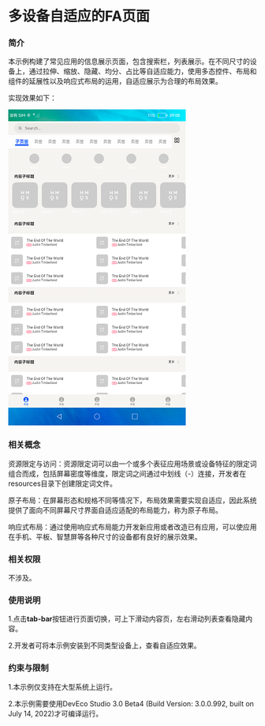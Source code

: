 # 多设备自适应的FA页面

### 简介

本示例构建了常见应用的信息展示页面，包含搜索栏，列表展示。在不同尺寸的设备上，通过拉伸、缩放、隐藏、均分、占比等自适应能力，使用多态控件、布局和组件的延展性以及响应式布局的运用，自适应展示为合理的布局效果。

实现效果如下：

![](screenshots/device/JsAdaptivePortalPage.png)

### 相关概念

资源限定与访问：资源限定词可以由一个或多个表征应用场景或设备特征的限定词组合而成，包括屏幕密度等维度，限定词之间通过中划线（-）连接，开发者在resources目录下创建限定词文件。

原子布局：在屏幕形态和规格不同等情况下，布局效果需要实现自适应，因此系统提供了面向不同屏幕尺寸界面自适应适配的布局能力，称为原子布局。

响应式布局：通过使用响应式布局能力开发新应用或者改造已有应用，可以使应用在手机、平板、智慧屏等各种尺寸的设备都有良好的展示效果。

### 相关权限

不涉及。

### 使用说明

1.点击**tab-bar**按钮进行页面切换，可上下滑动内容页，左右滑动列表查看隐藏内容。

2.开发者可将本示例安装到不同类型设备上，查看自适应效果。

### 约束与限制

1.本示例仅支持在大型系统上运行。

2.本示例需要使用DevEco Studio 3.0 Beta4 (Build Version: 3.0.0.992, built on July 14, 2022)才可编译运行。